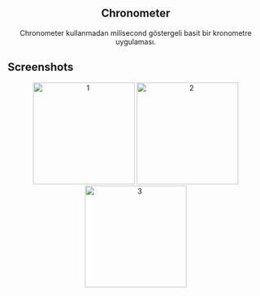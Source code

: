 <h2 align="center">Chronometer</h2>
<p align="center">  
Chronometer kullanmadan milisecond göstergeli basit bir kronometre uygulaması.<br>
 <p align="center">                                                                     

  ## Screenshots
<p align="center">
 <img  alt="1" width="200px" src="https://user-images.githubusercontent.com/49868097/142020463-31756387-33bc-48c4-baeb-718cc9c3c8d2.png"/>
 <img  alt="2" width="200px" src="https://user-images.githubusercontent.com/49868097/127911205-55ce37cf-25cf-4d8c-bafd-295332a1ebc6.png"/>
 <img  alt="3" width="200px" src="https://user-images.githubusercontent.com/49868097/142020485-4fd75196-54ab-4e8a-8204-7f6d962a4ae8.png"/>
